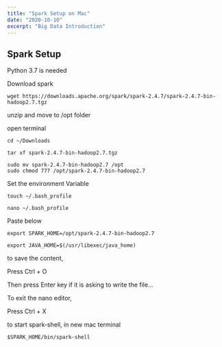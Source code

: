 ```yaml
---
title: "Spark Setup on Mac"
date: "2020-10-10"
excerpt: "Big Data Introduction"
---
```


## Spark Setup


Python 3.7 is needed



Download spark
 

```
wget https://downloads.apache.org/spark/spark-2.4.7/spark-2.4.7-bin-hadoop2.7.tgz

```

unzip and move to /opt folder

open terminal 

```
cd ~/Downloads

tar xf spark-2.4.7-bin-hadoop2.7.tgz
```

```
sudo mv spark-2.4.7-bin-hadoop2.7 /opt
sudo chmod 777 /opt/spark-2.4.7-bin-hadoop2.7
```

Set the environment Variable

```
touch ~/.bash_profile

nano ~/.bash_profile
```



Paste below
```
export SPARK_HOME=/opt/spark-2.4.7-bin-hadoop2.7

export JAVA_HOME=$(/usr/libexec/java_home)
```

to save the content, 

Press Ctrl + O

Then press Enter key if it is asking to write the file...

To exit the nano editor,

Press Ctrl + X

to start spark-shell, in new mac terminal

```
$SPARK_HOME/bin/spark-shell


```